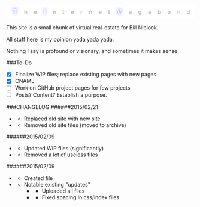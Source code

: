 ![The Internet Vagabond](src/images/TIV_GitHub_Readme.png)

This site is a small chunk of virtual real-estate for Bill Niblock.

All stuff here is my opinion yada yada yada.

Nothing I say is profound or visionary, and sometimes it makes sense.

###To-Do
* [X] Finalize WIP files; replace existing pages with new pages.
* [X] CNAME
* [ ] Work on GitHub project pages for few projects
* [ ] Posts? Content? Establish a purpose.

###CHANGELOG
######2015/02/21
* + Replaced old site with new site
* - Removed old site files (moved to archive)

######2015/02/09
* + Updated WIP files (significantly)
* - Removed a lot of useless files

######2015/02/09
* + Created file
* + Notable existing "updates"
    * + Uploaded all files
    * + Fixed spacing in css/index files
